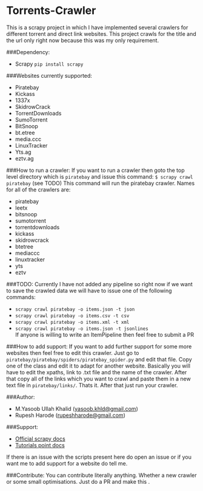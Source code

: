 Torrents-Crawler
================

This is a scrapy project in which I have implemented several crawlers for different torrent and direct link websites. This project crawls for the title and the url only right now because this was my only requirement.  

###Dependency:
- Scrapy ```pip install scrapy```

###Websites currently supported:
- Piratebay
- Kickass
- 1337x
- SkidrowCrack
- TorrentDownloads
- SumoTorrent
- BitSnoop
- bt.etree
- media.ccc
- LinuxTracker
- Yts.ag
- eztv.ag

###How to run a crawler:
If you want to run a crawler then goto the top level directory which is ```piratebay``` and issue this command:
```$ scrapy crawl piratebay``` (see TODO)
This command will run the piratebay crawler.
Names for all of the crawlers are:
- piratebay
- leetx
- bitsnoop
- sumotorrent
- torrentdownloads
- kickass
- skidrowcrack
- btetree
- mediaccc
- linuxtracker
- yts
- eztv

###TODO:
Currently I have not added any pipeline so right now if we want to save the crawled data we will have to issue one of the following commands:
- ```scrapy crawl piratebay -o items.json -t json```  
- ```scrapy crawl piratebay -o items.csv -t csv```  
- ```scrapy crawl piratebay -o items.xml -t xml```  
- ```scrapy crawl piratebay -o items.json -t jsonlines```  
If anyone is willing to write an ItemPipeline then feel free to submit a PR

###How to add support:
If you want to add further support for some more websites then feel free to edit this crawler. Just go to ```piratebay/piratebay/spiders/piratebay_spider.py``` and edit that file. Copy one of the class and edit it to adapt for another website. Basically you will have to edit the xpaths, link to .txt file and the name of the crawler. After that copy all of the links which you want to crawl and paste them in a new text file in ```piratebay/links/```. Thats it. After that just run your crawler.

###Author:
- M.Yasoob Ullah Khalid (yasoob.khld@gmail.com)
- Rupesh Harode (rupeshharode@gmail.com)

###Support:
- [Official scrapy docs](http://doc.scrapy.org/en/latest/intro/tutorial.html)
- [Tutorials point docs](https://www.tutorialspoint.com/scrapy/)

If there is an issue with the scripts present here do open an issue or if you want me to add support for a website do tell me.

###Contribute:
You can contribute literally anything. Whether a new crawler or some small optimisations. Just do a PR and make this .
